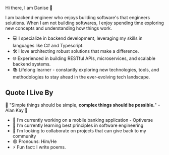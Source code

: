 Hi there, I am Danise 👋

I am backend engineer who enjoys building software's that engineers solutions.
When I am not building softwares, I enjoy spending time exploring new concepts and understanding how things work.

- 💻 I specialize in backend development, leveraging my skills in languages like C# and Typescript.
- 🛠️ I love architecting robust solutions that make a difference.
- 🌐 Experienced in building RESTful APIs, microservices, and scalable backend systems.
- 📚 Lifelong learner - constantly exploring new technologies, tools, and methodologies to stay ahead in the ever-evolving tech landscape.

## Quote I Live By
🌟 "Simple things should be simple, **complex things should be possible.**" - Alan Kay 🚀

- 🔭 I’m currently working on a mobile banking application - Optiverse
- 🌱 I’m currently learning best principles in software engineering
- 👯 I’m looking to collaborate on projects that can give back to my community 
- 😄 Pronouns: Him/He
- ⚡ Fun fact: I write poems. 

